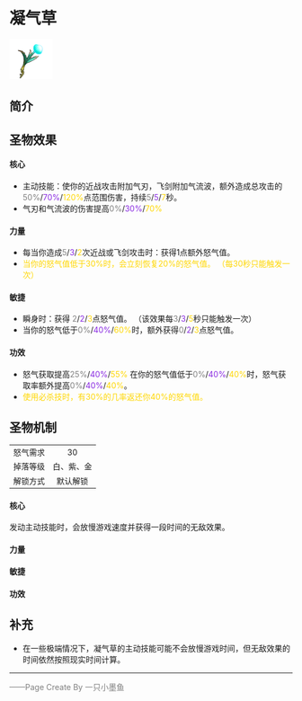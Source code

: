 # 凝气草
![凝气草](../Img/Texture2D_Potion/凝气草.png)
## 简介
## 圣物效果
#### **核心**  
- 主动技能：使你的近战攻击附加气刃，飞剑附加气流波，额外造成总攻击的<font color=gray>50%</font>/<font color=BlueViolet>70%</font>/<font color=gold>120%</font>点范围伤害，持续<font color=gray>5</font>/<font color=BlueViolet>5</font>/<font color=gold>7</font>秒。
- 气刃和气流波的伤害提高<font color=gray>0%</font>/<font color=BlueViolet>30%</font>/<font color=gold>70%</font>

#### **力量** 
- 每当你造成<font color=gray>5</font>/<font color=BlueViolet>3</font>/<font color=gold>2</font>次近战或飞剑攻击时：获得1点额外怒气值。
- <font color=gold>当你的怒气值低于30%时，会立刻恢复20%的怒气值。
（每30秒只能触发一次）</font>


#### **敏捷**
- 瞬身时：获得 <font color=gray>2</font>/<font color=BlueViolet>2</font>/<font color=gold>3</font>点怒气值。
（该效果每<font color=gray>3</font>/<font color=BlueViolet>3</font>/<font color=gold>5</font>秒只能触发一次）
- 当你的怒气低于<font color=gray>0%</font>/<font color=BlueViolet>40%</font>/<font color=gold>60%</font>时，额外获得<font color=gray>0</font>/<font color=BlueViolet>2</font>/<font color=gold>3</font>点怒气值。

#### **功效**
- 怒气获取提高<font color=gray>25%</font>/<font color=BlueViolet>40%</font>/<font color=gold>55%</font>
在你的怒气值低于<font color=gray>0%</font>/<font color=BlueViolet>40%</font>/<font color=gold>40%</font>时，怒气获取率额外提高<font color=gray>0%</font>/<font color=BlueViolet>40%</font>/<font color=gold>40%</font>。
- <font color=gold>使用必杀技时，有30%的几率返还你40%的怒气值。</font>



## 圣物机制
|||
| :----: | :----: |
|怒气需求|30|
|掉落等级|白、紫、金|
|解锁方式|默认解锁|

#### **核心**
发动主动技能时，会放慢游戏速度并获得一段时间的无敌效果。
#### **力量**

#### **敏捷**

#### **功效**


## 补充
- 在一些极端情况下，凝气草的主动技能可能不会放慢游戏时间，但无敌效果的时间依然按照现实时间计算。

---

<font color=grey>——Page Create By 一只小墨鱼</font>
